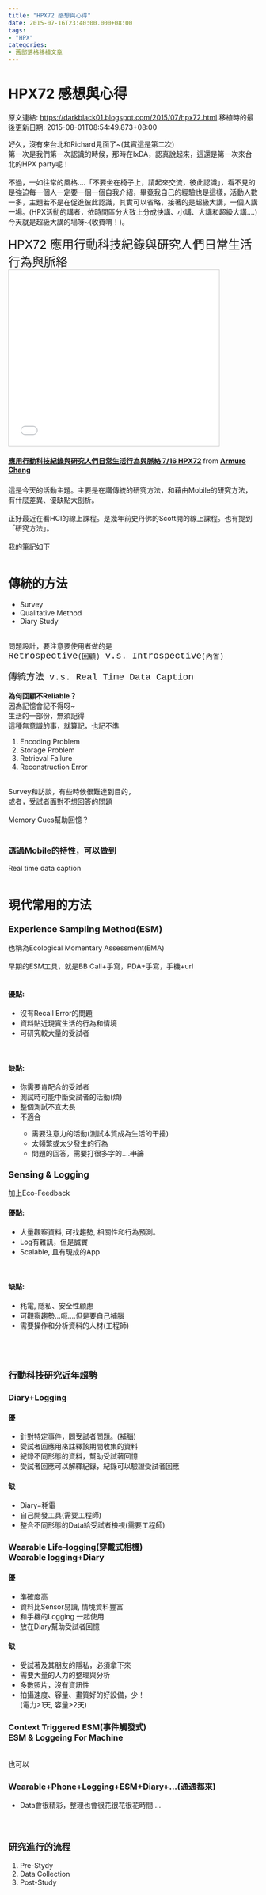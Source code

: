 ```yaml
---
title: "HPX72 感想與心得"
date: 2015-07-16T23:40:00.000+08:00
tags: 
- "HPX"
categories:
- 舊部落格移植文章
---
```


# HPX72 感想與心得

原文連結: https://darkblack01.blogspot.com/2015/07/hpx72.html
移植時的最後更新日期: 2015-08-01T08:54:49.873+08:00

好久，沒有來台北和Richard見面了~(其實這是第二次)<br />第一次是我們第一次認識的時候，那時在IxDA，認真說起來，這還是第一次來台北的HPX party呢！<br /><br />不過，一如往常的風格....「不要坐在椅子上，請起來交流，彼此認識」，看不見的是強迫每一個人一定要一個一個自我介紹，畢竟我自己的經驗也是這樣，活動人數一多，主題若不是在促進彼此認識，其實可以省略，接著的是超級大講，一個人講一場。(HPX活動的講者，依時間區分大致上分成快講、小講、大講和超級大講....)今天就是超級大講的場呀~(收費唷！)。<br /><br /><span style="font-size: x-large;">HPX72 應用行動科技紀錄與研究人們日常生活行為與脈絡</span><br /><iframe allowfullscreen="" frameborder="0" height="355" marginheight="0" marginwidth="0" scrolling="no" src="//www.slideshare.net/slideshow/embed_code/key/rM3Xt9OgYDB5qu" style="border-width: 1px; border: 1px solid #CCC; margin-bottom: 5px; max-width: 100%;" width="425"> </iframe> <br /><div style="margin-bottom: 5px;"><strong> <a href="https://www.slideshare.net/armurochang/716-hpx72" target="_blank" title="應用行動科技紀錄與研究人們日常生活行為與脈絡 7/16 HPX72">應用行動科技紀錄與研究人們日常生活行為與脈絡 7/16 HPX72</a> </strong> from <strong><a href="https://www.slideshare.net/armurochang" target="_blank">Armuro Chang</a></strong> </div><br />這是今天的活動主題。主要是在講傳統的研究方法，和藉由Mobile的研究方法，有什麼差異、優缺點大剖析。<br /><br />正好最近在看HCI的線上課程。是幾年前史丹佛的Scott開的線上課程。也有提到「研究方法」。<br /><br />我的筆記如下<br /><br /><h2><b><span style="font-size: x-large;">傳統的方法</span></b></h2><ul><li>Survey</li><li>Qualitative Method</li><li>Diary Study</li></ul><div><br /></div><div>問題設計，要注意要使用者做的是</div><div><span style="font-family: Courier New, Courier, monospace;"><span style="font-size: large;">Retrospective</span>(回顧)<span style="font-size: large;"> v.s. Introspective</span>(內省)</span></div><div><br /></div><div><span style="font-family: Courier New, Courier, monospace; font-size: large;">傳統方法 v.s. Real Time Data Caption</span></div><div><br /></div><div><b>為何回顧不Reliable？</b><br />因為記憶會記不得呀~<br />生活的一部份，無須記得<br />這種無意識的事，就算記，也記不準<br /><ol><li>Encoding Problem</li><li>Storage Problem</li><li>Retrieval Failure</li><li>Reconstruction Error</li></ol><br />Survey和訪談，有些時候很難達到目的，<br />或者，受試者面對不想回答的問題<br /><br />Memory Cues幫助回憶？<br /><br /><h3>透過Mobile的持性，可以做到</h3>Real time data caption<br /><br /><h2><span style="font-size: x-large;">現代常用的方法</span></h2><h3><span style="font-size: large;">Experience Sampling Method(ESM)</span></h3>也稱為Ecological Momentary Assessment(EMA)<br /><br />早期的ESM工具，就是BB Call+手寫，PDA+手寫，手機+url<br /><br /><h4>優點:</h4><ul><li>沒有Recall Error的問題</li><li>資料貼近現實生活的行為和情境</li><li>可研究較大量的受試者</li></ul><br /><h4>缺點:</h4><ul><li>你需要肯配合的受試者</li><li>測試時可能中斷受試者的活動(煩)</li><li>整個測試不宜太長</li><li>不適合</li><ul><li>需要注意力的活動(測試本質成為生活的干擾)</li><li>太頻繁或太少發生的行為</li><li>問題的回答，需要打很多字的....<strike>申論</strike></li></ul></ul><h3><span style="font-size: large;">Sensing &amp; Logging</span></h3>加上Eco-Feedback<br /><h4>優點:</h4><ul><li>大量觀察資料, 可找趨勢, 相關性和行為預測。</li><li>Log有雜訊，但是誠實</li><li>Scalable, 且有現成的App</li></ul><br /><h4>缺點:</h4><ul><li>秏電, 隱私、安全性顧慮</li><li>可觀察趨勢...呃....但是要自己補腦</li><li>需要操作和分析資料的人材(工程師)</li></ul><br /><br /><h2><span style="font-size: large;"><b>行動科技研究近年趨勢</b></span></h2><h3>Diary+Logging</h3><h4>優</h4><ul><li>針對特定事件，問受試者問題。(補腦)</li><li>受試者回應用來註釋該期間收集的資料</li><li>紀錄不同形態的資料，幫助受試著回憶</li><li>受試者回應可以解釋紀錄，紀錄可以驗證受試者回應</li></ul><h4>缺</h4><ul><li>Diary=秏電</li><li>自己開發工具(需要工程師)</li><li>整合不同形態的Data給受試者檢視(需要工程師)</li></ul><h3>Wearable Life-logging(穿戴式相機)<br />Wearable logging+Diary</h3><h4>優</h4><ul><li>準確度高</li><li>資料比Sensor易讀, 情境資料豐富</li><li>和手機的Logging 一起使用</li><li>放在Diary幫助受試者回憶</li></ul><h4>缺</h4><ul><li>受試著及其朋友的隱私，必須拿下來</li><li>需要大量的人力的整理與分析</li><li>多數照片，沒有資訊性</li><li>拍攝速度、容量、畫質好的好設備，少！<br />(電力&gt;1天,&nbsp;容量&gt;2天)</li></ul><h3>Context Triggered ESM(事件觸發式)<br />ESM &amp; Loggeing For Machine</h3><ol></ol><br />也可以<br /><h3>Wearable+Phone+Logging+ESM+Diary+...(通通都來)</h3><ul><li>Data會很精彩，整理也會很花很花很花時間....</li></ul><br /><h2><span style="font-size: large;">研究進行的流程</span></h2><ol><li>Pre-Stydy</li><li>Data Collection</li><li>Post-Study</li></ol></div>

